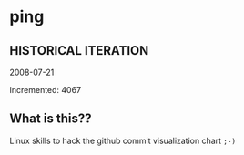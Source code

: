 # ping

## HISTORICAL ITERATION
2008-07-21

Incremented: 4067

## What is this?? 
Linux skills to hack the github commit visualization chart `;-)`
